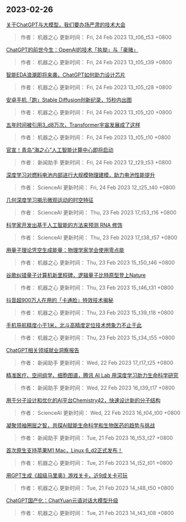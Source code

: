
## 2023-02-26

 [关于ChatGPT与大模型，我们要办场严肃的技术大会](https://www.jiqizhixin.com/articles/2023-02-24-8)

> 作者： 机器之心  更新时间： Fri, 24 Feb 2023 13_t06_t53 +0800

 [ChatGPT的前世今生：OpenAI的技术「执拗」与「豪赌」](https://www.jiqizhixin.com/articles/2023-02-24-7)

> 作者： 机器之心  更新时间： Fri, 24 Feb 2023 13_t05_t39 +0800

 [智能EDA浪潮即将来袭，ChatGPT如何助力设计芯片](https://www.jiqizhixin.com/articles/2023-02-24-6)

> 作者： 机器之心  更新时间： Fri, 24 Feb 2023 13_t05_t28 +0800

 [安卓手机「跑」Stable Diffusion创新纪录，15秒内出图](https://www.jiqizhixin.com/articles/2023-02-24-3)

> 作者： 机器之心  更新时间： Fri, 24 Feb 2023 13_t05_t20 +0800

 [五年时间被引用3_d8万次，Transformer宇宙发展成了这样](https://www.jiqizhixin.com/articles/2023-02-24-2)

> 作者： 机器之心  更新时间： Fri, 24 Feb 2023 13_t05_t10 +0800

 [官宣！青岛“海之心”人工智能计算中心即将启动](https://www.jiqizhixin.com/articles/2023-02-24-5)

> 作者： 新闻助手  更新时间： Fri, 24 Feb 2023 12_t29_t53 +0800

 [深度学习对燃料电池内部进行大规模物理建模，助力电池性能提升](https://www.jiqizhixin.com/articles/2023-02-24-4)

> 作者： ScienceAI  更新时间： Fri, 24 Feb 2023 12_t25_t40 +0800

 [几何深度学习揭示微观运动的时空特征](https://www.jiqizhixin.com/articles/2023-02-23-6)

> 作者： ScienceAI  更新时间： Thu, 23 Feb 2023 17_t53_t16 +0800

 [科学家开发出基于人工智能的方法来预测 RNA 修饰](https://www.jiqizhixin.com/articles/2023-02-23-5)

> 作者： ScienceAI  更新时间： Thu, 23 Feb 2023 17_t38_t57 +0800

 [用量子理论凭空生成能量：物理学家学会使用零点能](https://www.jiqizhixin.com/articles/2023-02-23-4)

> 作者： 机器之心  更新时间： Thu, 23 Feb 2023 15_t50_t46 +0800

 [谷歌纠错量子计算机新里程碑，逻辑量子比特原型登上Nature](https://www.jiqizhixin.com/articles/2023-02-23-3)

> 作者： 机器之心  更新时间： Thu, 23 Feb 2023 15_t46_t31 +0800

 [抖音超900万人在用的「卡通脸」特效技术揭秘](https://www.jiqizhixin.com/articles/2023-02-23-2)

> 作者： 机器之心  更新时间： Thu, 23 Feb 2023 15_t39_t18 +0800

 [手机导航精度小于1米，北斗高精度定位技术想象力不止于此](https://www.jiqizhixin.com/articles/2023-02-23)

> 作者： 机器之心  更新时间： Thu, 23 Feb 2023 15_t34_t55 +0800

 [ChatGPT相关领域就业洞察报告](https://www.jiqizhixin.com/articles/2023-02-22-2)

> 作者： 新闻助手  更新时间： Wed, 22 Feb 2023 17_t17_t25 +0800

 [精准医疗、空间组学，细胞图谱，腾讯 AI Lab 用深度学习助力生命科学研究](https://www.jiqizhixin.com/articles/2023-02-22)

> 作者： 新闻助手  更新时间： Wed, 22 Feb 2023 16_t39_t17 +0800

 [用于分子设计和优化的AI平台Chemistry42，快速设计新的分子结构](https://www.jiqizhixin.com/articles/2023-02-22-12)

> 作者： ScienceAI  更新时间： Wed, 22 Feb 2023 16_t04_t00 +0800

 [凝聚领袖圈层之智，共探AI赋能生命科学和生物医药的趋势与挑战](https://www.jiqizhixin.com/articles/2023-02-21-5)

> 作者： 新闻助手  更新时间： Tue, 21 Feb 2023 16_t53_t27 +0800

 [首次原生支持苹果M1 Mac，Linux 6_d2正式发布！](https://www.jiqizhixin.com/articles/2023-02-21-4)

> 作者： 机器之心  更新时间： Tue, 21 Feb 2023 14_t52_t01 +0800

 [用GPT生成《超级马里奥》游戏关卡，近9成关卡可玩](https://www.jiqizhixin.com/articles/2023-02-21-3)

> 作者： 机器之心  更新时间： Tue, 21 Feb 2023 14_t48_t50 +0800

 [ChatGPT国产化：ChatYuan元语对话大模型升级](https://www.jiqizhixin.com/articles/2023-02-21-2)

> 作者： 机器之心  更新时间： Tue, 21 Feb 2023 14_t43_t08 +0800
